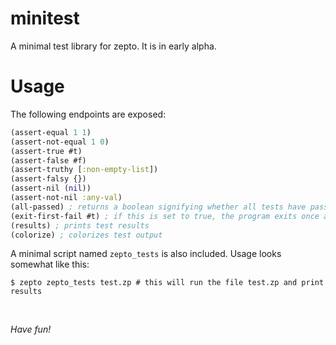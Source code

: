 # minitest

A minimal test library for zepto. It is in early alpha.

# Usage

The following endpoints are exposed:
```clojure
(assert-equal 1 1)
(assert-not-equal 1 0)
(assert-true #t)
(assert-false #f)
(assert-truthy [:non-empty-list])
(assert-falsy {})
(assert-nil (nil))
(assert-not-nil :any-val)
(all-passed) ; returns a boolean signifying whether all tests have passed
(exit-first-fail #t) ; if this is set to true, the program exits once a test fails
(results) ; prints test results
(colorize) ; colorizes test output
```

A minimal script named `zepto_tests` is also included.
Usage looks somewhat like this:
```
$ zepto zepto_tests test.zp # this will run the file test.zp and print results
```

<br/>

*Have fun!*

